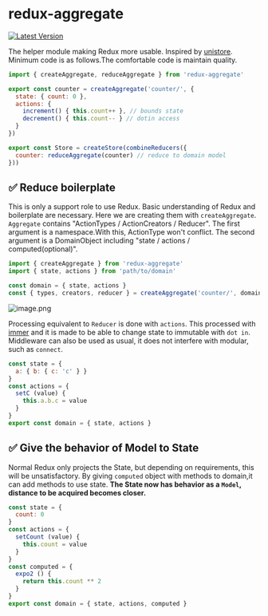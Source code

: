 # redux-aggregate

[![Latest Version](https://img.shields.io/badge/npm-v0.0.7-C12127.svg)](https://www.npmjs.com/package/redux-aggregate)

The helper module making Redux more usable.
Inspired by [unistore](https://github.com/developit/unistore).
Minimum code is as follows.The comfortable code is maintain quality.

```javascript
import { createAggregate, reduceAggregate } from 'redux-aggregate'

export const counter = createAggregate('counter/', {
  state: { count: 0 },
  actions: {
    increment() { this.count++ }, // bounds state
    decrement() { this.count-- } // dotin access
  }
})

export const Store = createStore(combineReducers({
  counter: reduceAggregate(counter) // reduce to domain model
}))
```

## ✅ Reduce boilerplate

This is only a support role to use Redux.
Basic understanding of Redux and boilerplate are necessary.
Here we are creating them with `createAggregate`.
`Aggregate` contains "ActionTypes / ActionCreators / Reducer".
The first argument is a namespace.With this, ActionType won't conflict.
The second argument is a DomainObject including "state / actions / computed(optional)".

```javascript
import { createAggregate } from 'redux-aggregate'
import { state, actions } from 'path/to/domain'

const domain = { state, actions }
const { types, creators, reducer } = createAggregate('counter/', domain)
```

![image.png](https://user-images.githubusercontent.com/22139818/37502814-59e06558-2918-11e8-93b8-3033f729fbf5.png)

Processing equivalent to `Reducer` is done with `actions`.
This processed with [immer](https://github.com/mweststrate/immer) and
it is made to be able to change state to immutable with `dot in`.
Middleware can also be used as usual, it does not interfere with modular, such as `connect`.

```javascript
const state = {
  a: { b: { c: 'c' } }
}
const actions = {
  setC (value) {
    this.a.b.c = value
  }
}
export const domain = { state, actions }
```


## ✅ Give the behavior of Model to State

Normal Redux only projects the State, but depending on requirements, this will be unsatisfactory.
By giving `computed` object with methods to domain,it can add methods to use state.
**The State now has behavior as a `Model`, distance to be acquired becomes closer.**

```javascript
const state = {
  count: 0
}
const actions = {
  setCount (value) {
    this.count = value
  }
}
const computed = {
  expo2 () {
    return this.count ** 2
  }
}
export const domain = { state, actions, computed }
```
